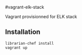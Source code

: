 #vagrant-elk-stack

Vagrant provisionned for ELK stack

## Installation

```ssh
librarian-chef install
vagrant up
```

